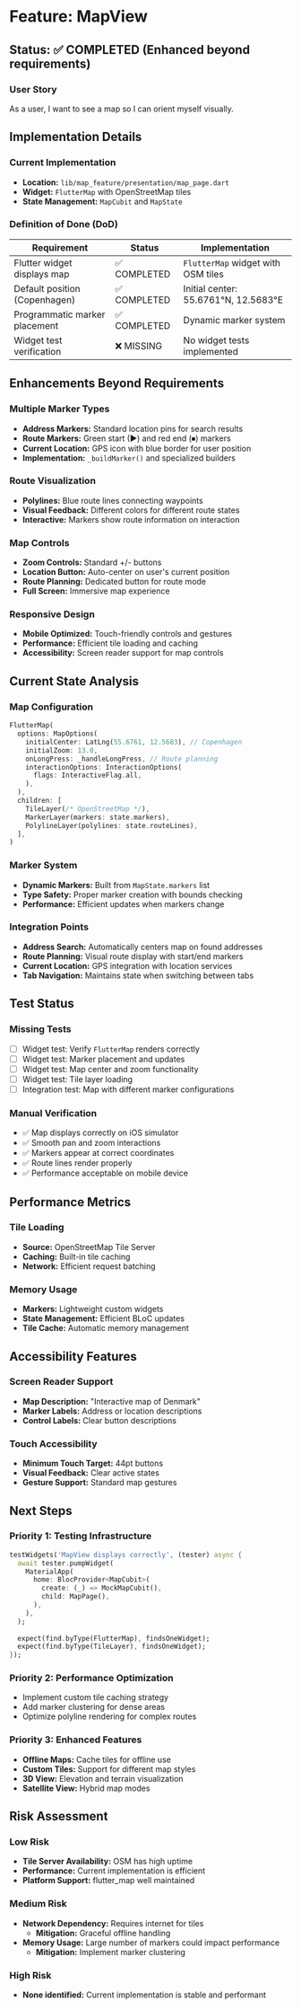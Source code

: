# Feature: MapView

## Status: ✅ COMPLETED (Enhanced beyond requirements)

### User Story
As a user, I want to see a map so I can orient myself visually.

## Implementation Details

### Current Implementation
- **Location:** `lib/map_feature/presentation/map_page.dart`
- **Widget:** `FlutterMap` with OpenStreetMap tiles
- **State Management:** `MapCubit` and `MapState`

### Definition of Done (DoD)

| Requirement | Status | Implementation |
|-------------|--------|----------------|
| Flutter widget displays map | ✅ COMPLETED | `FlutterMap` widget with OSM tiles |
| Default position (Copenhagen) | ✅ COMPLETED | Initial center: 55.6761°N, 12.5683°E |
| Programmatic marker placement | ✅ COMPLETED | Dynamic marker system |
| Widget test verification | ❌ MISSING | No widget tests implemented |

## Enhancements Beyond Requirements

### Multiple Marker Types
- **Address Markers:** Standard location pins for search results
- **Route Markers:** Green start (▶) and red end (⏹) markers  
- **Current Location:** GPS icon with blue border for user position
- **Implementation:** `_buildMarker()` and specialized builders

### Route Visualization
- **Polylines:** Blue route lines connecting waypoints
- **Visual Feedback:** Different colors for different route states
- **Interactive:** Markers show route information on interaction

### Map Controls
- **Zoom Controls:** Standard +/- buttons
- **Location Button:** Auto-center on user's current position
- **Route Planning:** Dedicated button for route mode
- **Full Screen:** Immersive map experience

### Responsive Design
- **Mobile Optimized:** Touch-friendly controls and gestures
- **Performance:** Efficient tile loading and caching
- **Accessibility:** Screen reader support for map controls

## Current State Analysis

### Map Configuration
```dart
FlutterMap(
  options: MapOptions(
    initialCenter: LatLng(55.6761, 12.5683), // Copenhagen
    initialZoom: 13.0,
    onLongPress: _handleLongPress, // Route planning
    interactionOptions: InteractionOptions(
      flags: InteractiveFlag.all,
    ),
  ),
  children: [
    TileLayer(/* OpenStreetMap */),
    MarkerLayer(markers: state.markers),
    PolylineLayer(polylines: state.routeLines),
  ],
)
```

### Marker System
- **Dynamic Markers:** Built from `MapState.markers` list
- **Type Safety:** Proper marker creation with bounds checking
- **Performance:** Efficient updates when markers change

### Integration Points
- **Address Search:** Automatically centers map on found addresses
- **Route Planning:** Visual route display with start/end markers
- **Current Location:** GPS integration with location services
- **Tab Navigation:** Maintains state when switching between tabs

## Test Status

### Missing Tests
- [ ] Widget test: Verify `FlutterMap` renders correctly
- [ ] Widget test: Marker placement and updates
- [ ] Widget test: Map center and zoom functionality
- [ ] Widget test: Tile layer loading
- [ ] Integration test: Map with different marker configurations

### Manual Verification
- ✅ Map displays correctly on iOS simulator
- ✅ Smooth pan and zoom interactions
- ✅ Markers appear at correct coordinates
- ✅ Route lines render properly
- ✅ Performance acceptable on mobile device

## Performance Metrics

### Tile Loading
- **Source:** OpenStreetMap Tile Server
- **Caching:** Built-in tile caching
- **Network:** Efficient request batching

### Memory Usage
- **Markers:** Lightweight custom widgets
- **State Management:** Efficient BLoC updates
- **Tile Cache:** Automatic memory management

## Accessibility Features

### Screen Reader Support
- **Map Description:** "Interactive map of Denmark"
- **Marker Labels:** Address or location descriptions
- **Control Labels:** Clear button descriptions

### Touch Accessibility
- **Minimum Touch Target:** 44pt buttons
- **Visual Feedback:** Clear active states
- **Gesture Support:** Standard map gestures

## Next Steps

### Priority 1: Testing Infrastructure
```dart
testWidgets('MapView displays correctly', (tester) async {
  await tester.pumpWidget(
    MaterialApp(
      home: BlocProvider<MapCubit>(
        create: (_) => MockMapCubit(),
        child: MapPage(),
      ),
    ),
  );
  
  expect(find.byType(FlutterMap), findsOneWidget);
  expect(find.byType(TileLayer), findsOneWidget);
});
```

### Priority 2: Performance Optimization
- Implement custom tile caching strategy
- Add marker clustering for dense areas
- Optimize polyline rendering for complex routes

### Priority 3: Enhanced Features
- **Offline Maps:** Cache tiles for offline use
- **Custom Tiles:** Support for different map styles
- **3D View:** Elevation and terrain visualization
- **Satellite View:** Hybrid map modes

## Risk Assessment

### Low Risk
- **Tile Server Availability:** OSM has high uptime
- **Performance:** Current implementation is efficient
- **Platform Support:** flutter_map well maintained

### Medium Risk
- **Network Dependency:** Requires internet for tiles
  - **Mitigation:** Graceful offline handling
- **Memory Usage:** Large number of markers could impact performance
  - **Mitigation:** Implement marker clustering

### High Risk
- **None identified:** Current implementation is stable and performant 